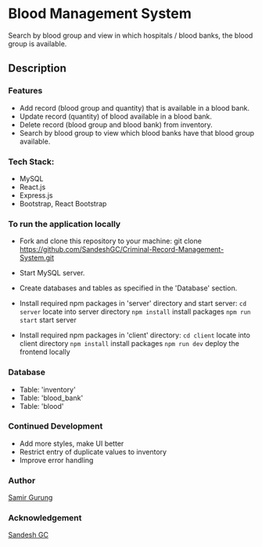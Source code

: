 # Blood Management System

Search by blood group and view in which hospitals / blood banks, the blood group is available.

## Description

### Features

- Add record (blood group and quantity) that is available in a blood bank.
- Update record (quantity) of blood available in a blood bank.
- Delete record (blood group and blood bank) from inventory.
- Search by blood group to view which blood banks have that blood group available.

### Tech Stack:

- MySQL
- React.js
- Express.js
- Bootstrap, React Bootstrap

### To run the application locally

- Fork and clone this repository to your machine:
  git clone https://github.com/SandeshGC/Criminal-Record-Management-System.git

- Start MySQL server.

- Create databases and tables as specified in the 'Database' section.

- Install required npm packages in 'server' directory and start server:
  `cd server` locate into server directory
  `npm install` install packages
  `npm run start` start server

- Install required npm packages in 'client' directory:
  `cd client` locate into client directory
  `npm install` install packages
  `npm run dev` deploy the frontend locally

### Database

- Table: 'inventory'
- Table: 'blood_bank'
- Table: 'blood'

### Continued Development

- Add more styles, make UI better
- Restrict entry of duplicate values to inventory
- Improve error handling

### Author

[Samir Gurung](https://www.facebook.com/gurung.sameer.12/)

### Acknowledgement

[Sandesh GC](https://www.github.com/SandeshGC)
